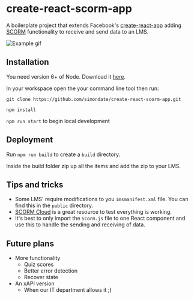 # create-react-scorm-app 

A boilerplate project that extends Facebook's [create-react-app](https://github.com/facebook/create-react-app) adding [SCORM](https://scorm.com/scorm-explained/) functionality to receive and send data to an LMS.

![Example gif](https://cdn.rawgit.com/simondate/assets/a5cf1000/scorm.gif)
## Installation

You need version 6+ of Node. Download it [here](https://nodejs.org/en/download/).

In your workspace open the your command line tool then run:

`git clone https://github.com/simondate/create-react-scorm-app.git`

`npm install`

`npm run start` to begin local development

## Deployment

Run `npm run build` to create a `build` directory.

Inside the build folder zip up all the items and add the zip to your LMS.

## Tips and tricks
*  Some LMS' require modifications to you `imsmanifest.xml` file. You can find this in the `public` directory.
*  [SCORM Cloud](https://cloud.scorm.com) is a great resource to test everything is working.
*  It's best to only import the `Scorm.js` file to one React component and use this to handle the sending and receiving of data.

## Future plans

*  More functionality
    * Quiz scores
    * Better error detection
    * Recover state
*  An xAPI version
    * When our IT department allows it ;)
